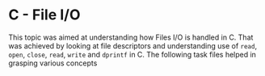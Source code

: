 # C - File I/O
This topic was aimed at understanding how Files I/O is handled in C. That was achieved by looking at file descriptors and understanding use of `read`, `open`, `close`, `read`,
`write` and `dprintf` in C. The following task files helped in grasping various concepts
